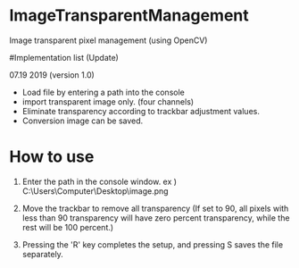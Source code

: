 # ImageTransparentManagement
 Image transparent pixel management (using OpenCV)


#Implementation list (Update)

 07.19 2019 (version 1.0)
 - Load file by entering a path into the console
 - import transparent image only. (four channels)
 - Eliminate transparency according to trackbar adjustment values.
 - Conversion image can be saved.


# How to use
 1. Enter the path in the console window.
 ex ) C:\Users\Computer\Desktop\image.png

 2. Move the trackbar to remove all transparency
(If set to 90, all pixels with less than 90 transparency will have zero percent transparency, while the rest will be 100 percent.)

 3. Pressing the 'R' key completes the setup, and pressing S saves the file separately.
